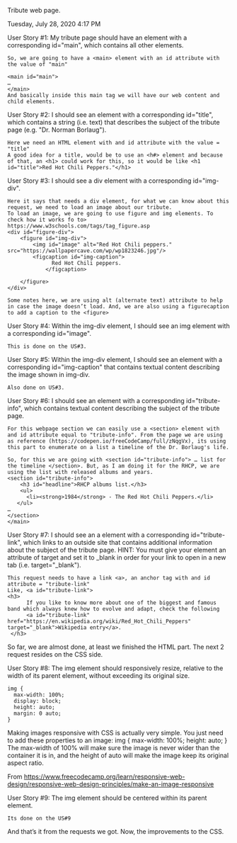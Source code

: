 Tribute web page.

Tuesday, July 28, 2020
4:17 PM

User Story #1: My tribute page should have an element with a corresponding id="main", which contains all other elements.
	
	So, we are going to have a <main> element with an id attribute with the value of "main"
	
	<main id="main">
	…
	</main>
	And basically inside this main tag we will have our web content and child elements.
	
User Story #2: I should see an element with a corresponding id="title", which contains a string (i.e. text) that describes the subject of the tribute page (e.g. "Dr. Norman Borlaug").

	Here we need an HTML element with and id attribute with the value = "title"
	A good idea for a title, would be to use an <h#> element and because of that, an <h1> could work for this, so it would be like <h1 id="title">Red Hot Chili Peppers."</h1>

User Story #3: I should see a div element with a corresponding id="img-div".

	Here it says that needs a div element, for what we can know about this request, we need to load an image about our tribute.
	To load an image, we are going to use figure and img elements. To check how it works fo to> https://www.w3schools.com/tags/tag_figure.asp
	<div id="figure-div">
		<figure id="img-div">
			<img id="image" alt="Red Hot Chili peppers." src="https://wallpapercave.com/wp/wp1823246.jpg"/>
			<figcaption id="img-caption">
			      Red Hot Chili peppers.
			    </figcaption>
			
		</figure>
	</div>

	Some notes here, we are using alt (alternate text) attribute to help in case the image doesn’t load. And, we are also using a figurecaption to add a caption to the <figure>
	
User Story #4: Within the img-div element, I should see an img element with a corresponding id="image".

	This is done on the US#3.
	
User Story #5: Within the img-div element, I should see an element with a corresponding id="img-caption" that contains textual content describing the image shown in img-div.

	Also done on US#3.
	
User Story #6: I should see an element with a corresponding id="tribute-info", which contains textual content describing the subject of the tribute page.

	For this webpage section we can easily use a <section> element with and id attribute equal to "tribute-info". From the page we are using as reference (https://codepen.io/freeCodeCamp/full/zNqgVx), its using this part to enumerate on a list a timeline of the Dr. Borlaug's life.
	
	So, for this we are going with <section id="tribute-info"> … list for the timeline </section>. But, as I am doing it for the RHCP, we are using the list with released albums and years.
	<section id="tribute-info">
	    <h3 id="headline">RHCP albums list.</h3>
	    <ul>
	      <li><strong>1984</strong> - The Red Hot Chili Peppers.</li>
	   </ul>
	…
	</section>
	</main>
	
User Story #7: I should see an a element with a corresponding id="tribute-link", which links to an outside site that contains additional information about the subject of the tribute page. HINT: You must give your element an attribute of target and set it to _blank in order for your link to open in a new tab (i.e. target="_blank").

	This request needs to have a link <a>, an anchor tag with and id attribute = "tribute-link"
	Like, <a id="tribute-link">
	<h3>
	      If you like to know more about one of the biggest and famous band which always knew how to evolve and adapt, check the following
	      <a id="tribute-link" href="https://en.wikipedia.org/wiki/Red_Hot_Chili_Peppers" target="_blank">Wikipedia entry</a>.
	 </h3>
	
So far, we are almost done, at least we finished the HTML part. The next 2 request resides on the CSS side.

User Story #8: The img element should responsively resize, relative to the width of its parent element, without exceeding its original size.

	img {
	  max-width: 100%;
	  display: block;
	  height: auto;
	  margin: 0 auto;
	}
	
Making images responsive with CSS is actually very simple. You just need to add these properties to an image:
img {
  max-width: 100%;
  height: auto;
}
The max-width of 100% will make sure the image is never wider than the container it is in, and the height of auto will make the image keep its original aspect ratio.

From <https://www.freecodecamp.org/learn/responsive-web-design/responsive-web-design-principles/make-an-image-responsive> 

User Story #9: The img element should be centered within its parent element.

	Its done on the US#9
	
And that’s it from the requests we got. Now, the improvements to the CSS.
